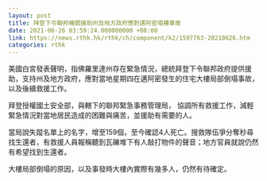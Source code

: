 ```yaml
---
layout: post
title: 拜登下令聯邦機關援助州及地方政府應對邁阿密塌樓事故
date: 2021-06-26 03:59:24.000000000 +08:00
link: https://news.rthk.hk/rthk/ch/component/k2/1597763-20210626.htm
categories: rthk
---
```


美國白宮發表聲明，指佛羅里達州存在緊急情況，總統拜登下令聯邦政府提供援助，支持州及地方政府，應對當地星期四在邁阿密發生的住宅大樓局部倒塌事故，以及後續救援工作。

拜登授權國土安全部，與轄下的聯邦緊急事務管理局， 協調所有救援工作，減輕緊急情況對當地居民造成的困難與痛苦，並援助有需要的人。

當局說失蹤名單上的名字，增至159個，至今確認4人死亡。搜救隊伍爭分奪秒尋找生還者，有救援人員報稱聽到瓦礫堆下有人敲打物件的聲音；地方官員就說仍然有希望找到生還者。

大樓局部倒塌的原因，以及事發時大樓內實際有幾多人，仍然有待確定。
